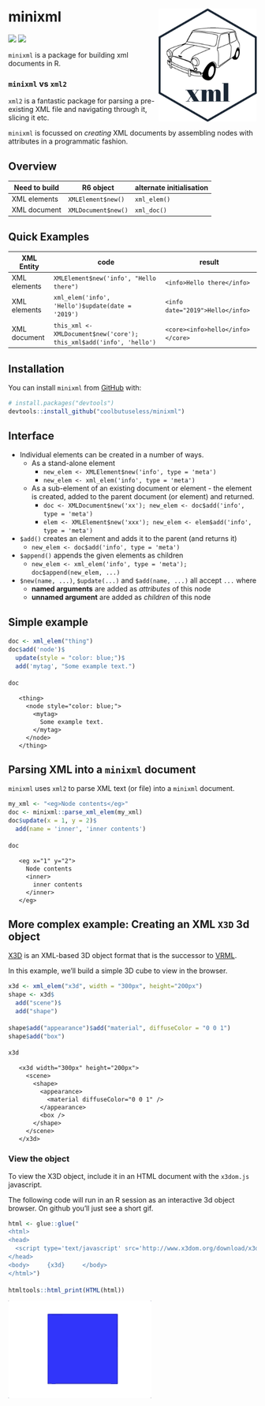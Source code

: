 
<!-- README.md is generated from README.Rmd. Please edit that file -->

# minixml <img src="man/figures/logo.png" align="right" height=230/>

<!-- badges: start -->

![](http://img.shields.io/badge/cool-useless-green.svg)
![](http://img.shields.io/badge/mini-verse-blue.svg)
<!-- badges: end -->

`minixml` is a package for building xml documents in R.

### `minixml` vs `xml2`

`xml2` is a fantastic package for parsing a pre-existing XML file and
navigating through it, slicing it etc.

`minixml` is focussed on *creating* XML documents by assembling nodes
with attributes in a programmatic fashion.

## Overview

| Need to build | R6 object           | alternate initialisation |
| ------------- | ------------------- | ------------------------ |
| XML elements  | `XMLElement$new()`  | `xml_elem()`             |
| XML document  | `XMLDocument$new()` | `xml_doc()`              |

## Quick Examples

| XML Entity   | code                                                                 | result                            |
| ------------ | -------------------------------------------------------------------- | --------------------------------- |
| XML elements | `XMLElement$new('info', "Hello there")`                              | `<info>Hello there</info>`        |
| XML elements | `xml_elem('info', 'Hello')$update(date = '2019')`                    | `<info date="2019">Hello</info>`  |
| XML document | `this_xml <- XMLDocument$new('core'); this_xml$add('info', 'hello')` | `<core><info>hello</info></core>` |

## Installation

You can install `minixml` from
[GitHub](https://github.com/coolbutuseless/minixml) with:

``` r
# install.packages("devtools")
devtools::install_github("coolbutuseless/minixml")
```

## Interface

  - Individual elements can be created in a number of ways.
      - As a stand-alone element
          - `new_elem <- XMLElement$new('info', type = 'meta')`
          - `new_elem <- xml_elem('info', type = 'meta')`
      - As a sub-element of an existing document or element - the
        element is created, added to the parent document (or element)
        and returned.
          - `doc <- XMLDocument$new('xx'); new_elem <- doc$add('info',
            type = 'meta')`
          - `elem <- XMLElement$new('xxx'); new_elem <- elem$add('info',
            type = 'meta')`
  - `$add()` creates an element and adds it to the parent (and returns
    it)
      - `new_elem <- doc$add('info', type = 'meta')`
  - `$append()` appends the given elements as children
      - `new_elem <- xml_elem('info', type = 'meta');
        doc$append(new_elem, ...)`
  - `$new(name, ...)`, `$update(...)` and `$add(name, ...)` all accept
    `...` where
      - **named arguments** are added as *attributes* of this node
      - **unnamed argument** are added as *children* of this node

## Simple example

``` r
doc <- xml_elem("thing")
doc$add('node')$
  update(style = "color: blue;")$
  add('mytag', "Some example text.")

doc
```

``` 
   <thing>
     <node style="color: blue;">
       <mytag>
         Some example text.
       </mytag>
     </node>
   </thing>
```

## Parsing XML into a `minixml` document

`minixml` uses `xml2` to parse XML text (or file) into a `minixml`
document.

``` r
my_xml <- "<eg>Node contents</eg>"
doc <- minixml::parse_xml_elem(my_xml)
doc$update(x = 1, y = 2)$
  add(name = 'inner', 'inner contents')

doc
```

``` 
   <eg x="1" y="2">
     Node contents
     <inner>
       inner contents
     </inner>
   </eg>
```

## More complex example: Creating an XML `X3D` 3d object

[X3D](https://en.wikipedia.org/wiki/X3D) is an XML-based 3D object
format that is the successor to
[VRML](https://en.wikipedia.org/wiki/VRML).

In this example, we’ll build a simple 3D cube to view in the browser.

``` r
x3d <- xml_elem("x3d", width = "300px", height="200px")
shape <- x3d$
  add("scene")$
  add("shape")

shape$add("appearance")$add("material", diffuseColor = "0 0 1")
shape$add("box")

x3d
```

``` 
   <x3d width="300px" height="200px">
     <scene>
       <shape>
         <appearance>
           <material diffuseColor="0 0 1" />
         </appearance>
         <box />
       </shape>
     </scene>
   </x3d>
```

### View the object

To view the X3D object, include it in an HTML document with the
`x3dom.js` javascript.

The following code will run in an R session as an interactive 3d object
browser. On github you’ll just see a short gif.

``` r
html <- glue::glue("
<html> 
<head> 
  <script type='text/javascript' src='http://www.x3dom.org/download/x3dom.js'> </script> 
</head> 
<body>     {x3d}     </body> 
</html>")

htmltools::html_print(HTML(html))
```

<img src = "man/figures/x3d.gif" />
